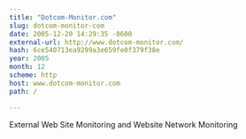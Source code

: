 ```yaml
---
title: "Dotcom-Monitor.com"
slug: dotcom-monitor-com
date: 2005-12-20 14:29:35 -0600
external-url: http://www.dotcom-monitor.com/
hash: 6ce540713ea9299a3e659fe0f379f38e
year: 2005
month: 12
scheme: http
host: www.dotcom-monitor.com
path: /

---
```


External Web Site Monitoring and Website Network Monitoring
